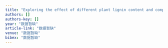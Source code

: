 ```yaml
---
title: "Exploring the effect of different plant lignin content and composition on ionic liquid pretreatment efficiency and enzymatic saccharification of Eucalyptus globulus L. mutants"
authors: []
authors-key: []
year: "数据暂缺"
article-link: "数据暂缺"
venue: "数据暂缺"
bibex: "数据暂缺"
---
```


